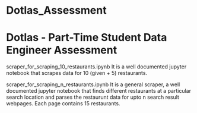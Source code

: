 # Dotlas_Assessment
# Dotlas - Part-Time Student Data Engineer Assessment

scraper_for_scraping_10_restaurants.ipynb
It is a well documented jupyter notebook that scrapes data for 10 (given + 5) restaurants.

scraper_for_scraping_n_restaurants.ipynb 
It is a general scraper, a well documented jupyter notebook that finds different restaurants at a particular search location and parses the restaurunt data for upto n search result webpages. Each page contains 15 restaurants.
